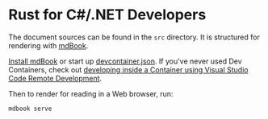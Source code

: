 # Rust for C#/.NET Developers

The document sources can be found in the `src` directory.
It is structured for rendering with [mdBook].

[Install mdBook] or start up [devcontainer.json].
If you've never used Dev Containers, check out [developing inside a Container using Visual Studio Code Remote Development].

Then to render for reading in a Web browser, run:

```sh
mdbook serve
```

  [mdBook]: https://rust-lang.github.io/mdBook/
  [Install mdBook]: https://rust-lang.github.io/mdBook/guide/installation.html
  [devcontainer.json]: .devcontainer/devcontainer.json
  [developing inside a Container using Visual Studio Code Remote Development]: https://code.visualstudio.com/docs/devcontainers/containers
